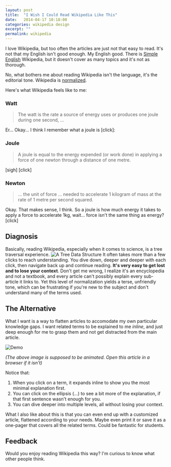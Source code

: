 ```yaml
---
layout: post
title:  "I Wish I Could Read Wikipedia Like This"
date:   2014-04-17 10:18:00
categories: wikipedia design
excerpt: ""
permalink: wikipedia
---
```

I love Wikipedia, but too often the articles are just not that easy to read. It's not that my English isn't good enough. My English good. There is [Simple English](http://simple.wikipedia.org/) Wikipedia, but it doesn't cover as many topics and it's not as thorough.

No, what bothers me about reading Wikipedia isn't the language, it's the editorial tone. Wikipedia is [normalized](http://en.wikipedia.org/wiki/Database_normalization).

Here's what Wikipedia feels like to me:
### Watt
> The watt is the rate a source of energy uses or produces one joule during one second, ...

Er... Okay... I think I remember what a joule is [click]:
### Joule

> A joule is equal to the energy expended (or work done) in applying a force of one newton through a distance of one metre.

[sigh] [click]

### Newton 
> ... the unit of force ... needed to accelerate 1 kilogram of mass at the rate of 1 metre per second squared.

Okay. That makes sense, I think. So a joule is how much energy it takes to apply a force to accelerate 1kg, wait... force isn't the same thing as energy? [click]

## Diagnosis
Basically, reading Wikipedia, especially when it comes to science, is a tree traversal experience. ![A Tree Data Structure](https://s3.amazonaws.com/gigantt_pub_imgs/2014/04/1397593316.png)
It often takes more than a few clicks to reach understanding. You dive down, deeper and deeper with each click, then navigate back up and continue reading. **It's very easy to get lost and to lose your context**. Don't get me wrong, I realize it's an encyclopedia and not a textbook, and every article can't possibly explain every sub-article it links to. Yet this level of normalization yields a terse, unfriendly tone, which can be frustrating if you're new to the subject and don't understand many of the terms used.

## The Alternative

What I want is a way to flatten articles to accomodate my own particular knowledge gaps. I want related terms to be explained to me *inline*, and just deep enough for me to grasp them and not get distracted from the main article.

![Demo](https://s3.amazonaws.com/gigantt_pub_imgs/2014/04/1397593258.gif)

*(The above image is supposed to be animated. Open this article in a browser if it isn't)*

Notice that:

1. When you click on a term, it expands inline to show you the most minimal explanation first.
2. You can click on the ellipsis (...) to see a bit more of the explanation, if that first sentence wasn't enough for you.
3. You can dive deeper into multiple levels, all without losing your context.

What I also like about this is that you can even end up with a customized article, flattened according to your needs. Maybe even print it or save it as a one-pager that covers all the related terms. Could be fantastic for students.

## Feedback

Would you enjoy reading Wikipedia this way? I'm curious to know what other people think.


